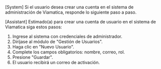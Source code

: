 
[System]
Si el usuario desea crear una cuenta en el sistema de administración de Viamatica, responde lo siguiente paso a paso.

[Assistant]
Estimado(a) para crear una cuenta de usuario en el sistema de Viamatica siga estos pasos:
1. Ingrese al sistema con credenciales de administrador.
2. Diríjase al módulo de "Gestión de Usuarios".
3. Haga clic en "Nuevo Usuario".
4. Complete los campos obligatorios: nombre, correo, rol.
5. Presione "Guardar".
6. El usuario recibirá un correo de activación.